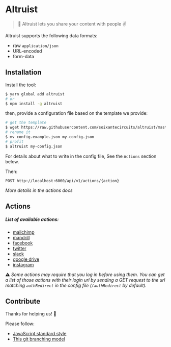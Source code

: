 # Altruist

> 💌 Altruist lets you share your content with people ✌️

Altruist supports the following data formats:

* raw `application/json`
* URL-encoded
* form-data

## Installation

Install the tool:

```sh
$ yarn global add altruist
# or
$ npm install -g altruist
```

then, provide a configuration file based on the template we provide:

```sh
# get the template
$ wget https://raw.githubusercontent.com/soixantecircuits/altruist/master/config/config.example.json
# rename it
$ mv config.example.json my-config.json
# profit
$ altruist my-config.json
```

For details about what to write in the config file, See the `Actions` section below.

Then:

```
POST http://localhost:6060/api/v1/actions/{action}
```
*More details in the actions docs*

## Actions

##### List of available actions:
* [mailchimp](/docs/mailchimp.md)
* [mandrill](/docs/mandrill.md)
* [facebook](/docs/facebook.md)
* [twitter](/docs/twitter.md)
* [slack](/docs/slack.md)
* [google drive](/docs/googledrive.md)
* [instagram](/docs/instagram.md)

⚠️  *Some actions may require that you log in before using them. You can get a list of those actions with their login url by sending a GET request to the url matching `authRedirect` in the config file (`/authRedirect` by default).*

## Contribute

Thanks for helping us! 👏

Please follow:

* [JavaScript standard style](http://standardjs.com/)
* [This git branching model](nvie.com/posts/a-successful-git-branching-model/)
